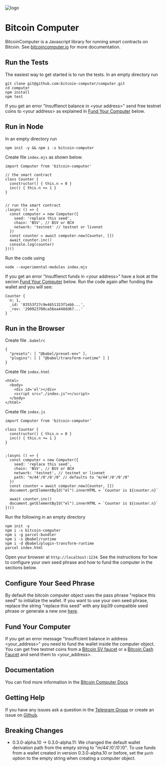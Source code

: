 <img src="https://i.ibb.co/5WqkvWr/logo-orange-background.png" alt="logo" border="0" />


# Bitcoin Computer

BitcoinComputer is a Javascript library for running smart contracts on Bitcoin. See [bitcoincomputer.io](http://bitcoincomputer.io/) for more documentation.

## Run the Tests

The easiest way to get started is to run the tests. In an empty directory run

````
git clone git@github.com:bitcoin-computer/computer.git
cd computer
npm install
npm test
````


If you get an error "Insuffienct balance in \<your address\>" send free testnet coins to \<your address\> as explained in
<a href="#fund-your-computer">Fund Your Computer</a> below.

## Run in Node

In an empty directory run

``npm init -y && npm i -s bitcoin-computer``

Create file ``index.mjs`` as shown below.

```
import Computer from 'bitcoin-computer'

// the smart contract
class Counter {
  constructor() { this.n = 0 }
  inc() { this.n += 1 }
}


// run the smart contract
;(async () => {
  const computer = new Computer({
    seed: 'replace this seed',
    chain: 'BSV', // BSV or BCH
    network: 'testnet' // testnet or livenet
  })
  const counter = await computer.new(Counter, [])
  await counter.inc()
  console.log(counter)
})()
```

Run the code using

````
node --experimental-modules index.mjs
````

If you get an error "Insuffienct funds in \<your address\>" have a look at the secion <a href="#fund-your-computer">Fund Your Computer</a> below. Run the code again after funding the wallet and you will see:

```
Counter {
  n: 1,
  _id: '83553f27c9e4651323f1ebb...',
  _rev: '290923708ca56ea448dd67...'
}
```

## Run in the Browser

Create file `.babelrc`

````
{
  "presets": [ "@babel/preset-env" ],
  "plugins": [ [ "@babel/transform-runtime" ] ]
}
````

Create file ``index.html``

```
<html>
  <body>
    <div id='el'></div>
    <script src="./index.js"></script>
  </body>
</html>

```

Create file ``index.js``

```
import Computer from 'bitcoin-computer'

class Counter {
  constructor() { this.n = 0 }
  inc() { this.n += 1 }
}


;(async () => {
  const computer = new Computer({
    seed: 'replace this seed',
    chain: 'BSV', // BSV or BCH
    network: 'testnet', // testnet or livenet
    path: "m/44'/0'/0'/0" // defaults to "m/44'/0'/0'/0"
  })
  const counter = await computer.new(Counter, [])
  document.getElementById("el").innerHTML = `Counter is ${counter.n}`

  await counter.inc()
  document.getElementById("el").innerHTML = `Counter is ${counter.n}`
})()
```

Run the following in an empty directory

```
npm init -y
npm i -s bitcoin-computer
npm i -g parcel-bundler
npm i -s @babel/runtime
npm i -d @babel/plugin-transform-runtime
parcel index.html
```

Open your browser at `http://localhost:1234`. See the instructions for how to configure your own seed phrase and how to fund the computer in the sections below.

## Configure Your Seed Phrase

By default the bitcoin computer object uses the pass phrase "replace this seed" to initialize the wallet. If you want to use your own seed phrase, replace the string "replace this seed" with any bip39 compatible seed phrase or generate a new one [here](https://iancoleman.io/bip39/).

## Fund Your Computer

If you get an error message "Insufficient balance in address \<your_address\>" you need to fund the wallet inside the computer object. You can get free testnet coins from a [Bitcoin SV faucet](https://faucet.bitcoincloud.net/) or a [Bitcoin Cash Faucet](https://faucet.fullstack.cash/) and send them to \<your_address\>.


## Documentation

You can find more information in the [Bitcoin Computer Docs](https://bitcoin-computer.gitbook.io/docs/)

## Getting Help

If you have any issues ask a question in the [Telegram Group](https://t.me/joinchat/FMrjOUWRuUkNuIt7zJL8tg) or create an issue on [Github](https://github.com/bitcoin-computer/computer/issues).

## Breaking Changes

* 0.3.0-alpha.10 -> 0.3.0-alpha.11: We changed the default wallet derivation path from the empty string to "m/44'/0'/0'/0". To use funds from a wallet created in version 0.3.0-alpha.10 or before, set the ```path``` option to the empty string when creating a computer object.

